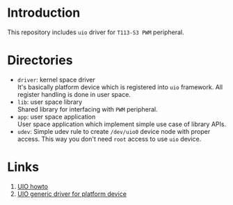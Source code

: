 # Introduction 
This repository includes `uio` driver for `T113-S3 PWM` peripheral.  

# Directories
- `driver`: kernel space driver  
   It's basically platform device which is registered into `uio` framework. All register handling is done in user space.
- `lib`: user space library  
   Shared library for interfacing with `PWM` peripheral. 
- `app`: user space application  
   User space application which implement simple use case of library APIs.
- `udev`: Simple udev rule to create `/dev/uio0` device node with proper access. This way you don't need `root` access to use `uio` device.

# Links
1. [UIO howto](https://www.kernel.org/doc/html/v4.14/driver-api/uio-howto.html)
2. [UIO generic driver for platform device](https://elixir.bootlin.com/linux/v6.10.9/source/drivers/uio/uio_pdrv_genirq.c)